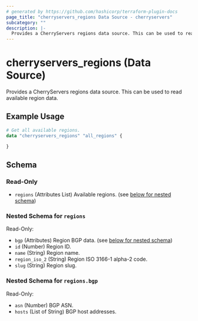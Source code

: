 ```yaml
---
# generated by https://github.com/hashicorp/terraform-plugin-docs
page_title: "cherryservers_regions Data Source - cherryservers"
subcategory: ""
description: |-
  Provides a CherryServers regions data source. This can be used to read available region data.
---
```


# cherryservers_regions (Data Source)

Provides a CherryServers regions data source. This can be used to read available region data.

## Example Usage

```terraform
# Get all available regions.
data "cherryservers_regions" "all_regions" {

}
```

<!-- schema generated by tfplugindocs -->
## Schema

### Read-Only

- `regions` (Attributes List) Available regions. (see [below for nested schema](#nestedatt--regions))

<a id="nestedatt--regions"></a>
### Nested Schema for `regions`

Read-Only:

- `bgp` (Attributes) Region BGP data. (see [below for nested schema](#nestedatt--regions--bgp))
- `id` (Number) Region ID.
- `name` (String) Region name.
- `region_iso_2` (String) Region ISO 3166-1 alpha-2 code.
- `slug` (String) Region slug.

<a id="nestedatt--regions--bgp"></a>
### Nested Schema for `regions.bgp`

Read-Only:

- `asn` (Number) BGP ASN.
- `hosts` (List of String) BGP host addresses.
